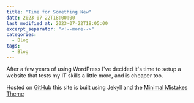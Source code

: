 ```yaml
---
title: "Time for Something New"
date: 2023-07-22T18:00:00
last_modified_at: 2023-07-22T18:05:00
excerpt_separator: "<!--more-->"
categories:
  - Blog
tags:
  - Blog
---
```


After a few years of using WordPress I've decided it's time to setup a website that tests my IT skills a little more, and is cheaper too.
<!--more-->
Hosted on [GitHub][github-pages] this site is built using Jekyll and the [Minimal Mistakes Theme][minimal-mistakes]

[github-pages]: https://github.com/clynham/clynham.github.io
[minimal-mistakes]: https://github.com/mmistakes/minimal-mistakes/tree/master